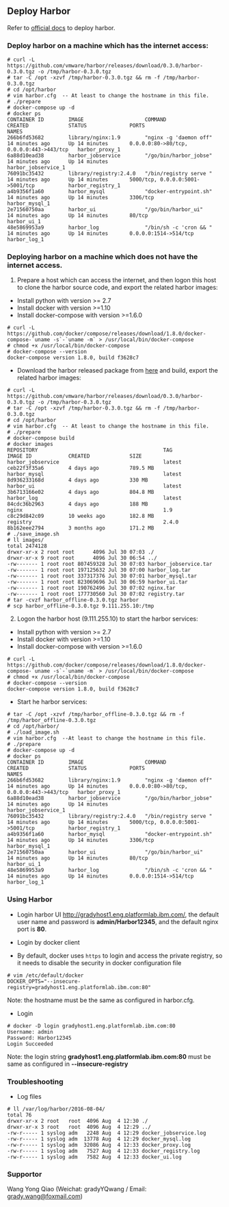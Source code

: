 ## Deploy Harbor
Refer to [official docs](https://github.com/vmware/harbor/blob/master/docs/installation_guide.md) to deploy harbor.


### Deploy harbor on a machine which has the internet access:
```
# curl -L https://github.com/vmware/harbor/releases/download/0.3.0/harbor-0.3.0.tgz -o /tmp/harbor-0.3.0.tgz
# tar -C /opt -xzvf /tmp/harbor-0.3.0.tgz && rm -f /tmp/harbor-0.3.0.tgz
# cd /opt/harbor
# vim harbor.cfg  -- At least to change the hostname in this file.
# ./prepare
# docker-compose up -d
# docker ps
CONTAINER ID        IMAGE                    COMMAND                  CREATED             STATUS              PORTS                                      NAMES
266b6fd53682        library/nginx:1.9        "nginx -g 'daemon off"   14 minutes ago      Up 14 minutes       0.0.0.0:80->80/tcp, 0.0.0.0:443->443/tcp   harbor_proxy_1
6a88d10ead38        harbor_jobservice        "/go/bin/harbor_jobse"   14 minutes ago      Up 14 minutes                                                  harbor_jobservice_1
76091bc35432        library/registry:2.4.0   "/bin/registry serve "   14 minutes ago      Up 14 minutes       5000/tcp, 0.0.0.0:5001->5001/tcp           harbor_registry_1
a4b9356f1a60        harbor_mysql             "docker-entrypoint.sh"   14 minutes ago      Up 14 minutes       3306/tcp                                   harbor_mysql_1
2e71560750aa        harbor_ui                "/go/bin/harbor_ui"      14 minutes ago      Up 14 minutes       80/tcp                                     harbor_ui_1
48e5869953a9        harbor_log               "/bin/sh -c 'cron && "   14 minutes ago      Up 14 minutes       0.0.0.0:1514->514/tcp                      harbor_log_1

```

### Deploying harbor on a machine which does not have the internet access.
1. Prepare a host which can access the internet, and then logon this host to clone the harbor source code, and export the related harbor images:
 - Install python with version >= 2.7
 - Install docker with version >=1.10
 - Install docker-compose with version >=1.6.0
 ```
 # curl -L https://github.com/docker/compose/releases/download/1.8.0/docker-compose-`uname -s`-`uname -m` > /usr/local/bin/docker-compose
 # chmod +x /usr/local/bin/docker-compose
 # docker-compose --version
 docker-compose version 1.8.0, build f3628c7
 ```
 - Download the harbor released package from [here](https://github.com/vmware/harbor/releases) and build, export the related harbor images:
 ```
 # curl -L https://github.com/vmware/harbor/releases/download/0.3.0/harbor-0.3.0.tgz -o /tmp/harbor-0.3.0.tgz
 # tar -C /opt -xzvf /tmp/harbor-0.3.0.tgz && rm -f /tmp/harbor-0.3.0.tgz
 # cd /opt/harbor
 # vim harbor.cfg  -- At least to change the hostname in this file.
 # ./prepare
 # docker-compose build
 # docker images
REPOSITORY                                         TAG                                     IMAGE ID            CREATED             SIZE
harbor_jobservice                                  latest                                  ceb22f3f35a6        4 days ago          789.5 MB
harbor_mysql                                       latest                                  8d936233168d        4 days ago          330 MB
harbor_ui                                          latest                                  3b6713166e02        4 days ago          804.8 MB
harbor_log                                         latest                                  84cdc36b2963        4 days ago          188 MB
nginx                                              1.9                                     c8c29d842c09        10 weeks ago        182.8 MB
registry                                           2.4.0                                   8b162eee2794        3 months ago        171.2 MB
 # ./save_image.sh
 # ll images/
total 2474128
drwxr-xr-x 2 root root      4096 Jul 30 07:03 ./
drwxr-xr-x 9 root root      4096 Jul 30 06:54 ../
-rw------- 1 root root 807459328 Jul 30 07:03 harbor_jobservice.tar
-rw------- 1 root root 197125632 Jul 30 07:00 harbor_log.tar
-rw------- 1 root root 337317376 Jul 30 07:01 harbor_mysql.tar
-rw------- 1 root root 823069696 Jul 30 06:59 harbor_ui.tar
-rw------- 1 root root 190762496 Jul 30 07:02 nginx.tar
-rw------- 1 root root 177730560 Jul 30 07:02 registry.tar
 # tar -cvzf harbor_offline-0.3.0.tgz harbor
 # scp harbor_offline-0.3.0.tgz 9.111.255.10:/tmp
 ```
2. Logon the harbor host (9.111.255.10) to start the harbor services:
 - Install python with version >= 2.7
 - Install docker with version >=1.10
 - Install docker-compose with version >=1.6.0
 ```
 # curl -L https://github.com/docker/compose/releases/download/1.8.0/docker-compose-`uname -s`-`uname -m` > /usr/local/bin/docker-compose
 # chmod +x /usr/local/bin/docker-compose
 # docker-compose --version
 docker-compose version 1.8.0, build f3628c7
 ```
 - Start he harbor services:
 ``` 
 # tar -C /opt -xzvf /tmp/harbor_offline-0.3.0.tgz && rm -f /tmp/harbor_offline-0.3.0.tgz
 # cd /opt/harbor/
 # ./load_image.sh
 # vim harbor.cfg  --At least to change the hostname in this file.
 # ./prepare
 # docker-compose up -d
 # docker ps
CONTAINER ID        IMAGE                    COMMAND                  CREATED             STATUS              PORTS                                      NAMES
266b6fd53682        library/nginx:1.9        "nginx -g 'daemon off"   14 minutes ago      Up 14 minutes       0.0.0.0:80->80/tcp, 0.0.0.0:443->443/tcp   harbor_proxy_1
6a88d10ead38        harbor_jobservice        "/go/bin/harbor_jobse"   14 minutes ago      Up 14 minutes                                                  harbor_jobservice_1
76091bc35432        library/registry:2.4.0   "/bin/registry serve "   14 minutes ago      Up 14 minutes       5000/tcp, 0.0.0.0:5001->5001/tcp           harbor_registry_1
a4b9356f1a60        harbor_mysql             "docker-entrypoint.sh"   14 minutes ago      Up 14 minutes       3306/tcp                                   harbor_mysql_1
2e71560750aa        harbor_ui                "/go/bin/harbor_ui"      14 minutes ago      Up 14 minutes       80/tcp                                     harbor_ui_1
48e5869953a9        harbor_log               "/bin/sh -c 'cron && "   14 minutes ago      Up 14 minutes       0.0.0.0:1514->514/tcp                      harbor_log_1
 ```


### Using Harbor
- Login harbor UI http://gradyhost1.eng.platformlab.ibm.com/, the default user name and password is **admin/Harbor12345**, and the default nginx port is **80**.

- Login by docker client
 - By default, docker uses `https` to login and access the private registry, so it needs to disable the security in docker configuration file
 ```
 # vim /etc/default/docker
 DOCKER_OPTS="--insecure-registry=gradyhost1.eng.platformlab.ibm.com:80"
 ```
 Note: the hostname must be the same as configured in harbor.cfg.
 
 - Login
 ```
 # docker -D login gradyhost1.eng.platformlab.ibm.com:80
 Username: admin
 Password: Harbor12345
 Login Succeeded
 ```
 Note: the login string **gradyhost1.eng.platformlab.ibm.com:80** must be same as configured in **--insecure-registry**

### Troubleshooting
- Log files
```
# ll /var/log/harbor/2016-08-04/
total 76
drwxr-xr-x 2 root   root  4096 Aug  4 12:30 ./
drwxr-xr-x 3 root   root  4096 Aug  4 12:29 ../
-rw-r----- 1 syslog adm   2248 Aug  4 12:29 docker_jobservice.log
-rw-r----- 1 syslog adm  13778 Aug  4 12:29 docker_mysql.log
-rw-r----- 1 syslog adm  32086 Aug  4 12:33 docker_proxy.log
-rw-r----- 1 syslog adm   7527 Aug  4 12:33 docker_registry.log
-rw-r----- 1 syslog adm   7582 Aug  4 12:33 docker_ui.log
```

### Supportor
Wang Yong Qiao (Weichat: gradyYQwang / Email: grady.wang@foxmail.com)


